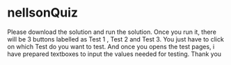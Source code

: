 # nellsonQuiz
Please download the solution and run the solution. Once you run it, there will be 3 buttons labelled as Test 1 , Test 2 and Test 3. You just have to click on which Test do you want to test. And once you opens the test pages, i have prepared textboxes to input the values needed for testing. Thank you
